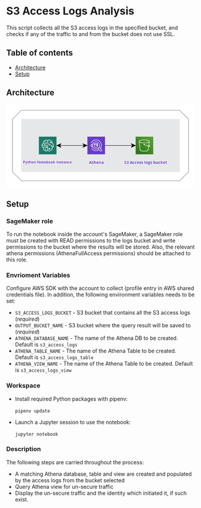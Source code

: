 # S3 Access Logs Analysis
This script collects all the S3 access logs in the specified bucket, and checks if any of the traffic to and from the 
bucket does not use SSL.

## Table of contents
* [Architecture](#architecture)
* [Setup](#setup)

## Architecture

![Architecture](assets/arch.png?raw=true "Architecture")

## Setup

### SageMaker role
To run the notebook inside the account's SageMaker, a SageMaker role must be created with READ
permissions to the logs bucket and write permissions to the bucket where the results will be stored.
Also, the relevant athena permissions (AthenaFullAccess permissions) should be attached to this role.

### Envrioment Variables
Configure AWS SDK with the account to collect (profile entry in AWS shared credentials file).
In addition, the following environment variables needs to be set:

* `S3_ACCESS_LOGS_BUCKET` - S3 bucket that contains all the S3 access logs (*required*)
* `OUTPUT_BUCKET_NAME` - S3 bucket where the query result will be saved to (*required*)
* `ATHENA_DATABASE_NAME` - The name of the Athena DB to be created. Default is `s3_access_logs`
* `ATHENA_TABLE_NAME` - The name of the Athena Table to be created. Default is `s3_access_logs_table`
* `ATHENA_VIEW_NAME` - The name of the Athena Table to be created. Default is `s3_access_logs_view`

### Workspace
* Install required Python packages with pipenv:

   `pipenv update`

* Launch a Jupyter session to use the notebook:

   `jupyter notebook`

### Description

The following steps are carried throughout the process:

* A matching Athena database, table and view are created and populated by the access logs from the bucket selected
* Query Athena view for un-secure traffic
* Display the un-secure traffic and the identity which initiated it, if such exist.
